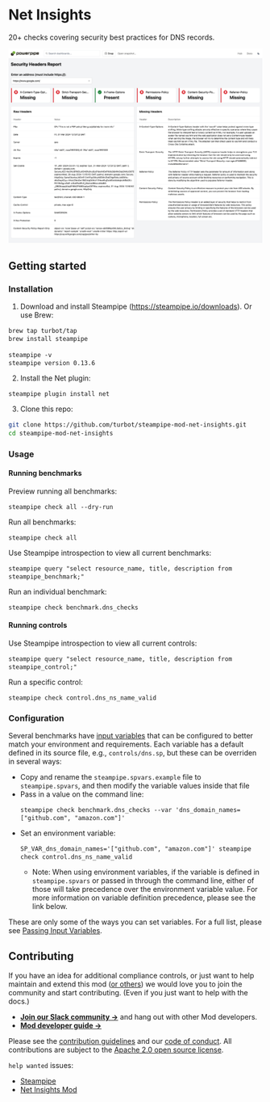 # Net Insights

20+ checks covering security best practices for DNS records.

![image](https://raw.githubusercontent.com/turbot/steampipe-mod-net-insights/initial-dashboard-compliance/docs/images/net_security_headers_report.png)

## Getting started

### Installation

1. Download and install Steampipe (https://steampipe.io/downloads). Or use Brew:

```shell
brew tap turbot/tap
brew install steampipe

steampipe -v
steampipe version 0.13.6
```

2. Install the Net plugin:

```shell
steampipe plugin install net
```

3. Clone this repo:

```sh
git clone https://github.com/turbot/steampipe-mod-net-insights.git
cd steampipe-mod-net-insights
```

### Usage

#### Running benchmarks

Preview running all benchmarks:

```shell
steampipe check all --dry-run
```

Run all benchmarks:

```shell
steampipe check all
```

Use Steampipe introspection to view all current benchmarks:

```shell
steampipe query "select resource_name, title, description from steampipe_benchmark;"
```

Run an individual benchmark:

```shell
steampipe check benchmark.dns_checks
```

#### Running controls

Use Steampipe introspection to view all current controls:

```shell
steampipe query "select resource_name, title, description from steampipe_control;"
```

Run a specific control:

```shell
steampipe check control.dns_ns_name_valid
```

### Configuration

Several benchmarks have [input variables](https://steampipe.io/docs/using-steampipe/mod-variables) that can be configured to better match your environment and requirements. Each variable has a default defined in its source file, e.g., `controls/dns.sp`, but these can be overriden in several ways:

- Copy and rename the `steampipe.spvars.example` file to `steampipe.spvars`, and then modify the variable values inside that file
- Pass in a value on the command line:
  ```shell
  steampipe check benchmark.dns_checks --var 'dns_domain_names=["github.com", "amazon.com"]'
  ```
- Set an environment variable:
  ```shell
  SP_VAR_dns_domain_names='["github.com", "amazon.com"]' steampipe check control.dns_ns_name_valid
  ```
  - Note: When using environment variables, if the variable is defined in `steampipe.spvars` or passed in through the command line, either of those will take precedence over the environment variable value. For more information on variable definition precedence, please see the link below.

These are only some of the ways you can set variables. For a full list, please see [Passing Input Variables](https://steampipe.io/docs/using-steampipe/mod-variables#passing-input-variables).

## Contributing

If you have an idea for additional compliance controls, or just want to help maintain and extend this mod ([or others](https://github.com/topics/steampipe-mod)) we would love you to join the community and start contributing. (Even if you just want to help with the docs.)

- **[Join our Slack community →](https://steampipe.io/community/join)** and hang out with other Mod developers.
- **[Mod developer guide →](https://steampipe.io/docs/using-steampipe/writing-controls)**

Please see the [contribution guidelines](https://github.com/turbot/steampipe/blob/main/CONTRIBUTING.md) and our [code of conduct](https://github.com/turbot/steampipe/blob/main/CODE_OF_CONDUCT.md). All contributions are subject to the [Apache 2.0 open source license](https://github.com/turbot/steampipe-mod-net-insights/blob/main/LICENSE).

`help wanted` issues:

- [Steampipe](https://github.com/turbot/steampipe/labels/help%20wanted)
- [Net Insights Mod](https://github.com/turbot/steampipe-mod-net-insights/labels/help%20wanted)
